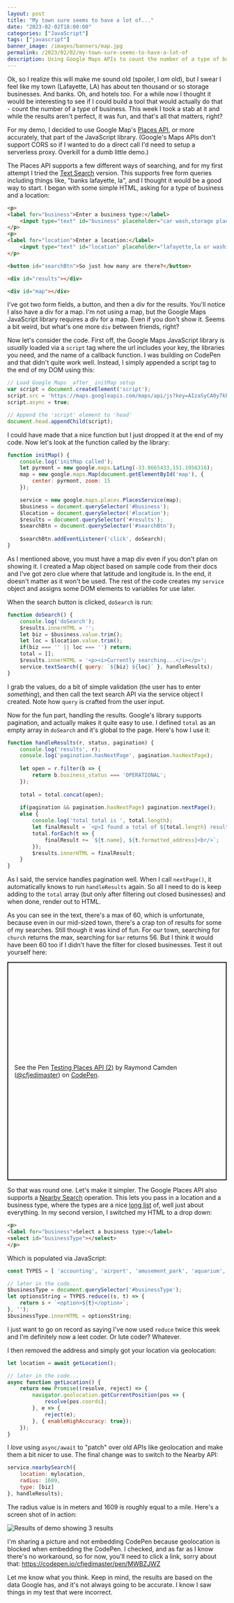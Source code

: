 ```yaml
---
layout: post
title: "My town sure seems to have a lot of..."
date: "2023-02-02T18:00:00"
categories: ["JavaScript"]
tags: ["javascript"]
banner_image: /images/banners/map.jpg
permalink: /2023/02/02/my-town-sure-seems-to-have-a-lot-of
description: Using Google Maps APIs to count the number of a type of business in your area.
---
```


Ok, so I realize this will make me sound old (spoiler, I *am* old), but I swear I feel like my town (Lafayette, LA) has about ten thousand or so storage businesses. And banks. Oh, and hotels too. For a while now I thought it would be interesting to see if I could build a tool that would actually do that - count the number of a type of business. This week I took a stab at it and while the results aren't perfect, it was fun, and that's all that matters, right?

For my demo, I decided to use Google Map's [Places API](https://developers.google.com/maps/documentation/places/web-service/overview), or more accurately, that part of the JavaScript library. (Google's Maps APIs don't support CORS so if I wanted to do a direct call I'd need to setup a serverless proxy. Overkill for a dumb little demo.) 

The Places API supports a few different ways of searching, and for my first attempt I tried the [Text Search](https://developers.google.com/maps/documentation/places/web-service/search-text) version. This supports free form queries including things like, "banks lafayette, la", and I thought it would be a good way to start. I began with some simple HTML, asking for a type of business and a location:

```html
<p>
<label for="business">Enter a business type:</label>
	<input type="text" id="business" placeholder="car wash,storage place,etc">
</p>
<p>
<label for="location">Enter a location:</label>
	<input type="text" id="location" placeholder="lafayette,la or washington,dc">
</p>

<button id="searchBtn">So just how many are there?</button>

<div id="results"></div>

<div id="map"></div>
```

I've got two form fields, a button, and then a div for the results. You'll notice I also have a div for a map. I'm not using a map, but the Google Maps JavaScript library requires a div for a map. Even if you don't show it. Seems a bit weird, but what's one more `div` between friends, right?

Now let's consider the code. First off, the Google Maps JavaScript library is *usually* loaded via a `script` tag where the url includes your key, the libraries you need, and the name of a callback function. I was building on CodePen and that didn't quite work well. Instead, I simply appended a script tag to the end of my DOM using this:

```js
// Load Google Maps _after_ initMap setup
var script = document.createElement('script');
script.src = 'https://maps.googleapis.com/maps/api/js?key=AIzaSyCA0y7kh6V8poL-faDyVf3TpnLDNf9XtQY&libraries=places&callback=initMap';
script.async = true;

// Append the 'script' element to 'head'
document.head.appendChild(script);
```

I could have made that a nice function but I just dropped it at the end of my code. Now let's look at the function called by the library:

```js
function initMap() {
	console.log('initMap called');
	let pyrmont = new google.maps.LatLng(-33.8665433,151.1956316);
    map = new google.maps.Map(document.getElementById('map'), {
  		center: pyrmont, zoom: 15 
	});

	service = new google.maps.places.PlacesService(map);
	$business = document.querySelector('#business');
	$location = document.querySelector('#location');
	$results = document.querySelector('#results');
	$searchBtn = document.querySelector('#searchBtn');
	
	$searchBtn.addEventListener('click', doSearch);
}
```

As I mentioned above, you must have a map div even if you don't plan on showing it. I created a Map object based on sample code from their docs and I've got zero clue where that latitude and longitude is. In the end, it doesn't matter as it won't be used. The rest of the code creates my `service` object and assigns some DOM elements to variables for use later. 

When the search button is clicked, `doSearch` is run:

```js
function doSearch() {
	console.log('doSearch');
	$results.innerHTML = '';
	let biz = $business.value.trim();
	let loc = $location.value.trim();
	if(biz === '' || loc === '') return;
	total = [];
	$results.innerHTML = '<p><i>Currently searching...</i></p>';
	service.textSearch({ query: `${biz} ${loc}` }, handleResults);
}
```

I grab the values, do a bit of simple validation (the user has to enter *something*), and then call the text search API via the service object I created. Note how `query` is crafted from the user input. 

Now for the fun part, handling the results. Google's library supports pagination, and actually makes it quite easy to use. I defined `total` as an empty array in `doSearch` and it's global to the page. Here's how I use it:

```js
function handleResults(r, status, pagination) {
	console.log('results', r);	
	console.log('pagination.hasNextPage', pagination.hasNextPage);
	
	let open = r.filter(b => {
		return b.business_status === 'OPERATIONAL';
	});
	
	total = total.concat(open);
	
	if(pagination && pagination.hasNextPage) pagination.nextPage();
	else {
		console.log('total total is ', total.length);
		let finalResult = `<p>I found a total of ${total.length} results. Remember the max is 60.</p><p>`;
		total.forEach(t => {
			finalResult += `${t.name}, ${t.formatted_address}<br/>`;
		});
		$results.innerHTML = finalResult;
	}
}
```

As I said, the service handles pagination well. When I call `nextPage()`, it automatically knows to run `handleResults` again. So all I need to do is keep adding to the `total` array (but only after filtering out closed businesses) and when done, render out to HTML. 

As you can see in the text, there's a max of 60, which is unfortunate, because even in our mid-sized town, there's a crap ton of results for some of my searches. Still though it was kind of fun. For our town, searching for `church` returns the max, searching for `bar` returns 56. But I think it would have been 60 too if I didn't have the filter for closed businesses. Test it out yourself here:

<p class="codepen" data-height="500" data-theme-id="dark" data-default-tab="result" data-slug-hash="BaPGOoe" data-editable="true" data-user="cfjedimaster" style="height: 500px; box-sizing: border-box; display: flex; align-items: center; justify-content: center; border: 2px solid; margin: 1em 0; padding: 1em;">
  <span>See the Pen <a href="https://codepen.io/cfjedimaster/pen/BaPGOoe">
  Testing Places API (2)</a> by Raymond Camden (<a href="https://codepen.io/cfjedimaster">@cfjedimaster</a>)
  on <a href="https://codepen.io">CodePen</a>.</span>
</p>
<script async src="https://cpwebassets.codepen.io/assets/embed/ei.js"></script>

So that was round one. Let's make it simpler. The Google Places API also supports a [Nearby Search](https://developers.google.com/maps/documentation/places/web-service/search-nearby) operation. This lets you pass in a location and a business type, where the types are a nice [long list](https://developers.google.com/maps/documentation/places/web-service/supported_types) of, well just about everything. In my second version, I switched my HTML to a drop down:

```html
<p>
<label for="business">Select a business type:</label>
<select id="businessType"></select>
</p>
```

Which is populated via JavaScript:

```js
const TYPES = [ 'accounting', 'airport', 'amusement_park', 'aquarium', 'art_gallery', 'atm', 'bakery', 'bank', 'bar', 'beauty_salon', 'bicycle_store', 'book_store', 'bowling_alley', 'bus_station', 'cafe', 'campground', 'car_dealer', 'car_rental', 'car_repair', 'car_wash', 'casino', 'cemetery', 'church', 'city_hall', 'clothing_store', 'convenience_store', 'courthouse', 'dentist', 'department_store', 'doctor', 'drugstore', 'electrician', 'electronics_store', 'embassy', 'fire_station', 'florist', 'funeral_home', 'furniture_store', 'gas_station', 'gym', 'hair_care', 'hardware_store', 'hindu_temple', 'home_goods_store', 'hospital', 'insurance_agency', 'jewelry_store', 'laundry', 'lawyer', 'library', 'light_rail_station', 'liquor_store', 'local_government_office', 'locksmith', 'lodging', 'meal_delivery', 'meal_takeaway', 'mosque', 'movie_rental', 'movie_theater', 'moving_company', 'museum', 'night_club', 'painter', 'park', 'parking', 'pet_store', 'pharmacy', 'physiotherapist', 'plumber', 'police', 'post_office', 'primary_school', 'real_estate_agency', 'restaurant', 'roofing_contractor', 'rv_park', 'school', 'secondary_school', 'shoe_store', 'shopping_mall', 'spa', 'stadium', 'storage', 'store', 'subway_station', 'supermarket', 'synagogue', 'taxi_stand', 'tourist_attraction', 'train_station', 'transit_station', 'travel_agency', 'university', 'veterinary_care', 'zoo' ];

// later in the code...
$businessType = document.querySelector('#businessType');
let optionsString = TYPES.reduce((s, t) => {
	return s + `<option>${t}</option>`;
}, '');
$businessType.innerHTML = optionsString;
```

I just want to go on record as saying I've now used `reduce` twice this week and I'm definitely now a leet coder. Or lute coder? Whatever. 

I then removed the address and simply got your location via geolocation:

```js
let location = await getLocation();

// later in the code...
async function getLocation() {
    return new Promise((resolve, reject) => {
        navigator.geolocation.getCurrentPosition(pos => {
            resolve(pos.coords);
        }, e => {
            reject(e);
        }, { enableHighAccuracy: true});
    });
}
```

I *love* using `async/await` to "patch" over old APIs like geolocation and make them a bit nicer to use. The final change was to switch to the Nearby API:

```js
service.nearbySearch({ 
	location: mylocation, 
	radius: 1609,
	type: [biz]
}, handleResults);
```

The radius value is in meters and 1609 is roughly equal to a mile. Here's a screen shot of in action:

<p>
<img data-src="https://static.raymondcamden.com/images/2023/02/maps1.jpg" alt="Results of demo showing 3 results" class="lazyload imgborder imgcenter">
</p>

I'm sharing a picture and not embedding CodePen because geolocation is blocked when embedding the CodePen. I checked, and as far as I know there's no workaround, so for now, you'll need to click a link, sorry about that: <https://codepen.io/cfjedimaster/pen/MWBZJWZ>

Let me know what you think. Keep in mind, the results are based on the data Google has, and it's not always going to be accurate. I know I saw things in my test that were incorrect. 
